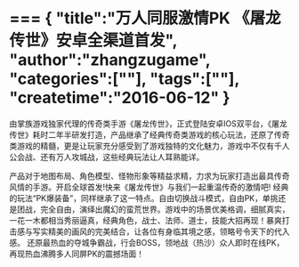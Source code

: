 ===
{
    "title":"万人同服激情PK 《屠龙传世》安卓全渠道首发",
    "author":"zhangzugame",
    "categories":[""],
    "tags":[""],
    "createtime":"2016-06-12"
}
===
由掌族游戏独家代理的传奇类手游《屠龙传世》，正式登陆安卓IOS双平台，《屠龙传世》耗时二年半研发打造，产品继承了经典传奇类游戏的核心玩法，还原了传奇类游戏的精髓，更是让玩家充分感受到了游戏独特的文化魅力，游戏中不仅有千人公会战、还有万人攻城战，这些经典玩法让人耳熟能详。

产品对于地图布局、角色模型、怪物形象等精益求精，力求为玩家打造出最具传奇风情的手游。开启全球首发!快来《屠龙传世》与我们一起重温传奇的激情吧!
经典的玩法“PK爆装备”，同样继承了这一特点。自由切换战斗模式，自由PK，单挑还是团战，完全自由，演绎出魔幻的蛮荒世界。游戏中的场景优美格调，细腻真实，一花一木都相当秀丽逼真，经典角色，战士、法师、道士，技能大招再现！暴爽打击感与写实精美的画风的完美结合，让各位有身临其境之感，领略号令天下的代入感。
还原最热血的夺城争霸战，行会BOSS，领地战（热沙）众人即时在线PK，再现热血沸腾多人同屏PK的震撼场面！
